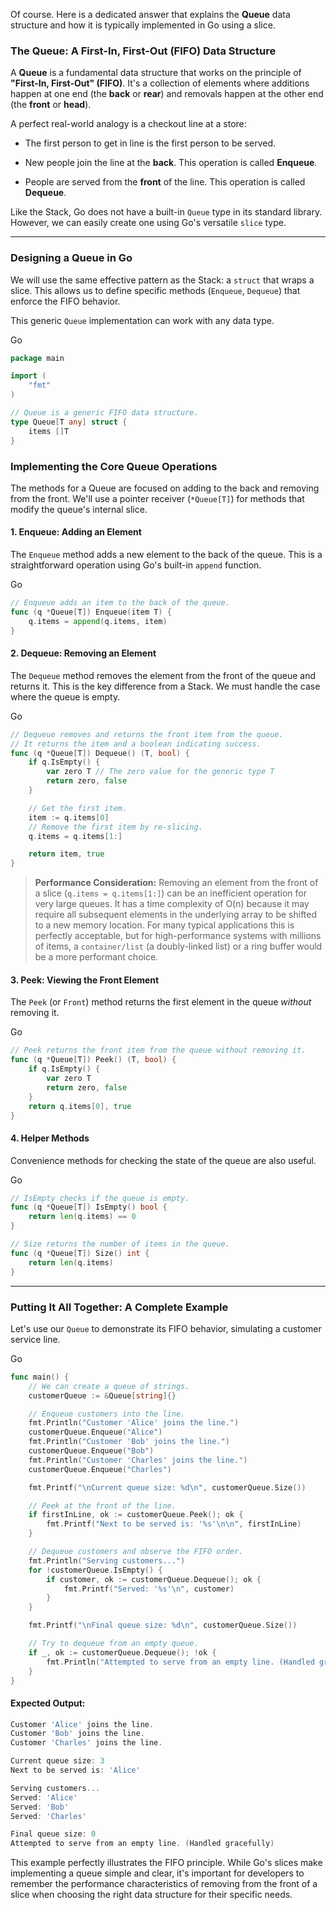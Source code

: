 Of course. Here is a dedicated answer that explains the **Queue** data structure and how it is typically implemented in Go using a slice.

### **The Queue: A First-In, First-Out (FIFO) Data Structure**

A **Queue** is a fundamental data structure that works on the principle of **"First-In, First-Out" (FIFO)**. It's a collection of elements where additions happen at one end (the **back** or **rear**) and removals happen at the other end (the **front** or **head**).

A perfect real-world analogy is a checkout line at a store:

- The first person to get in line is the first person to be served.
    
- New people join the line at the **back**. This operation is called **Enqueue**.
    
- People are served from the **front** of the line. This operation is called **Dequeue**.
    

Like the Stack, Go does not have a built-in `Queue` type in its standard library. However, we can easily create one using Go's versatile `slice` type.

---

### Designing a Queue in Go

We will use the same effective pattern as the Stack: a `struct` that wraps a slice. This allows us to define specific methods (`Enqueue`, `Dequeue`) that enforce the FIFO behavior.

This generic `Queue` implementation can work with any data type.

Go

```Go
package main

import (
    "fmt"
)

// Queue is a generic FIFO data structure.
type Queue[T any] struct {
	items []T
}
```

### Implementing the Core Queue Operations

The methods for a Queue are focused on adding to the back and removing from the front. We'll use a pointer receiver (`*Queue[T]`) for methods that modify the queue's internal slice.

#### 1. Enqueue: Adding an Element

The `Enqueue` method adds a new element to the back of the queue. This is a straightforward operation using Go's built-in `append` function.

Go

```Go
// Enqueue adds an item to the back of the queue.
func (q *Queue[T]) Enqueue(item T) {
	q.items = append(q.items, item)
}
```

#### 2. Dequeue: Removing an Element

The `Dequeue` method removes the element from the front of the queue and returns it. This is the key difference from a Stack. We must handle the case where the queue is empty.

Go

```Go
// Dequeue removes and returns the front item from the queue.
// It returns the item and a boolean indicating success.
func (q *Queue[T]) Dequeue() (T, bool) {
	if q.IsEmpty() {
		var zero T // The zero value for the generic type T
		return zero, false
	}

	// Get the first item.
	item := q.items[0]
	// Remove the first item by re-slicing.
	q.items = q.items[1:]

	return item, true
}
```

> **Performance Consideration:** Removing an element from the front of a slice (`q.items = q.items[1:]`) can be an inefficient operation for very large queues. It has a time complexity of O(n) because it may require all subsequent elements in the underlying array to be shifted to a new memory location. For many typical applications this is perfectly acceptable, but for high-performance systems with millions of items, a `container/list` (a doubly-linked list) or a ring buffer would be a more performant choice.

#### 3. Peek: Viewing the Front Element

The `Peek` (or `Front`) method returns the first element in the queue _without_ removing it.

Go

```Go
// Peek returns the front item from the queue without removing it.
func (q *Queue[T]) Peek() (T, bool) {
	if q.IsEmpty() {
		var zero T
		return zero, false
	}
	return q.items[0], true
}
```

#### 4. Helper Methods

Convenience methods for checking the state of the queue are also useful.

Go

```Go
// IsEmpty checks if the queue is empty.
func (q *Queue[T]) IsEmpty() bool {
	return len(q.items) == 0
}

// Size returns the number of items in the queue.
func (q *Queue[T]) Size() int {
	return len(q.items)
}
```

---

### Putting It All Together: A Complete Example

Let's use our `Queue` to demonstrate its FIFO behavior, simulating a customer service line.

Go

```Go
func main() {
    // We can create a queue of strings.
	customerQueue := &Queue[string]{}

	// Enqueue customers into the line.
	fmt.Println("Customer 'Alice' joins the line.")
	customerQueue.Enqueue("Alice")
	fmt.Println("Customer 'Bob' joins the line.")
	customerQueue.Enqueue("Bob")
	fmt.Println("Customer 'Charles' joins the line.")
	customerQueue.Enqueue("Charles")

	fmt.Printf("\nCurrent queue size: %d\n", customerQueue.Size())

	// Peek at the front of the line.
	if firstInLine, ok := customerQueue.Peek(); ok {
		fmt.Printf("Next to be served is: '%s'\n\n", firstInLine)
	}

	// Dequeue customers and observe the FIFO order.
	fmt.Println("Serving customers...")
	for !customerQueue.IsEmpty() {
		if customer, ok := customerQueue.Dequeue(); ok {
			fmt.Printf("Served: '%s'\n", customer)
		}
	}

	fmt.Printf("\nFinal queue size: %d\n", customerQueue.Size())

	// Try to dequeue from an empty queue.
	if _, ok := customerQueue.Dequeue(); !ok {
		fmt.Println("Attempted to serve from an empty line. (Handled gracefully)")
	}
}
```

#### Expected Output:

```Go
Customer 'Alice' joins the line.
Customer 'Bob' joins the line.
Customer 'Charles' joins the line.

Current queue size: 3
Next to be served is: 'Alice'

Serving customers...
Served: 'Alice'
Served: 'Bob'
Served: 'Charles'

Final queue size: 0
Attempted to serve from an empty line. (Handled gracefully)
```

This example perfectly illustrates the FIFO principle. While Go's slices make implementing a queue simple and clear, it's important for developers to remember the performance characteristics of removing from the front of a slice when choosing the right data structure for their specific needs.